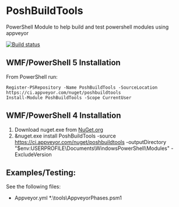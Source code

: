 # PoshBuildTools
PowerShell Module to help build and test powershell modules using appveyor

[![Build status](https://ci.appveyor.com/api/projects/status/eq6llmtyoyfbjc66/branch/master?svg=true)](https://ci.appveyor.com/project/TravisEz13/PoshBuildTools/branch/master)

WMF/PowerShell 5 Installation
--------------------------------
From PowerShell run:

	Register-PSRepository -Name PoshBuildTools -SourceLocation https://ci.appveyor.com/nuget/poshbuildtools
	Install-Module PoshBuildTools -Scope CurrentUser

WMF/PowerShell 4 Installation
-----------------------------
 1. Download nuget.exe from [NuGet.org](https://nuget.org/nuget.exe) 
 2. &nuget.exe install PoshBuildTools -source https://ci.appveyor.com/nuget/poshbuildtools -outputDirectory "$env:USERPROFILE\Documents\WindowsPowerShell\Modules\" -ExcludeVersion

Examples/Testing:
-----------------

See the following files:

* Appveyor.yml
*.\tools\AppveyorPhases.psm1